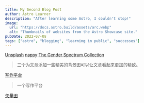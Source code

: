 ```yaml
---
title: My Second Blog Post
author: Astro Learner
description: "After learning some Astro, I couldn't stop!"
image:
  url: "https://docs.astro.build/assets/arc.webp"
  alt: "Thumbnails of websites from the Astro Showcase site."
pubDate: 2022-07-08
tags: ["astro", "blogging", "learning in public", "successes"]
---
```


[Unsplash](https://unsplash.com/)
[nappy](https://nappy.co/)
[The Gender Spectrum Collection](https://genderphotos.vice.com/)

> 三个为文章添加一些精美的背景图可以让文章看起来更加的精致。

[写作平台](https://medium.com/)

> 一个写作平台

[矢量图](https://www.flaticon.com/search?word=Beach)